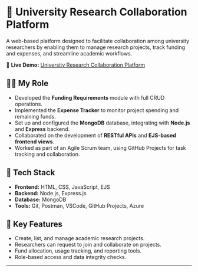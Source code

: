 # 🏫 University Research Collaboration Platform

A web-based platform designed to facilitate collaboration among university researchers by enabling them to manage research projects, track funding and expenses, and streamline academic workflows.

🔗 **Live Demo:** [University Research Collaboration Platform](https://unirescollab-a0bgfbhzcfg6angs.southafricanorth-01.azurewebsites.net/)

## 👨‍💻 My Role

- Developed the **Funding Requirements** module with full CRUD operations.
- Implemented the **Expense Tracker** to monitor project spending and remaining funds.
- Set up and configured the **MongoDB** database, integrating with **Node.js** and **Express** backend.
- Collaborated on the development of **RESTful APIs** and **EJS-based frontend views**.
- Worked as part of an Agile Scrum team, using GitHub Projects for task tracking and collaboration.


## 🧰 Tech Stack

- **Frontend:** HTML, CSS, JavaScript, EJS
- **Backend:** Node.js, Express.js
- **Database:** MongoDB
- **Tools:** Git, Postman, VSCode, GitHub Projects, Azure

## 🎯 Key Features

- Create, list, and manage academic research projects.
- Researchers can request to join and collaborate on projects.
- Fund allocation, usage tracking, and reporting tools.
- Role-based access and data integrity checks.

---


